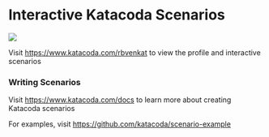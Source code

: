 # Interactive Katacoda Scenarios

[![](http://shields.katacoda.com/katacoda/rbvenkat/count.svg)](https://www.katacoda.com/rbvenkat "Get your profile on Katacoda.com")

Visit https://www.katacoda.com/rbvenkat to view the profile and interactive scenarios

### Writing Scenarios
Visit https://www.katacoda.com/docs to learn more about creating Katacoda scenarios

For examples, visit https://github.com/katacoda/scenario-example
